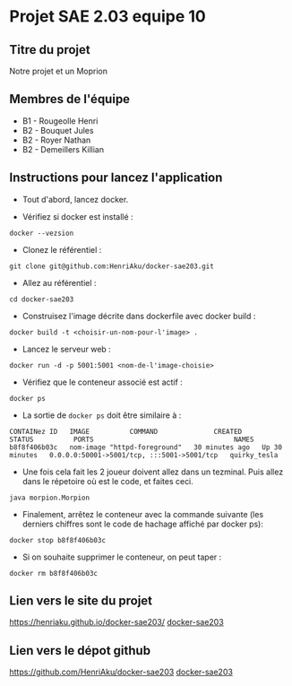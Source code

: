 # Projet SAE 2.03 equipe 10

## Titre du projet
Notre projet et un Moprion 

## Membres de l'équipe
- B1 - Rougeolle Henri
- B2 - Bouquet Jules
- B2 - Royer Nathan
- B2 - Demeillers Killian


## Instructions pour lancez l'application
- Tout d'abord, lancez docker.

- Vérifiez si docker est installé :
```shell
docker --vezsion
```

- Clonez le référentiel :
 ```shell
git clone git@github.com:HenriAku/docker-sae203.git
```

- Allez au référentiel :
```shell
cd docker-sae203
```

- Construisez l'image décrite dans dockerfile avec docker build : 
```shell
docker build -t <choisir-un-nom-pour-l'image> .
```

- Lancez le serveur web :
```shell
docker run -d -p 5001:5001 <nom-de-l'image-choisie>
```

- Vérifiez que le conteneur associé est actif :
```shell
docker ps
```

- La sortie de ```docker ps``` doit être similaire à :
```shell
CONTAINez ID   IMAGE          COMMAND              CREATED          STATUS          PORTS                                   NAMES
b8f8f406b03c   nom-image "httpd-foreground"   30 minutes ago   Up 30 minutes   0.0.0.0:50001->5001/tcp, :::5001->5001/tcp   quirky_tesla
```

- Une fois cela fait les 2 joueur doivent allez dans un tezminal.
 Puis allez dans le répetoire où est le code, et faites ceci.
```shell
java morpion.Morpion
```

- Finalement, arrêtez le conteneur avec la commande suivante (les derniers chiffres sont le code de hachage affiché par docker ps):
```shell
docker stop b8f8f406b03c
```

- Si on souhaite supprimer le conteneur, on peut taper :
```shell
docker rm b8f8f406b03c
```

## Lien vers le site du projet
https://henriaku.github.io/docker-sae203/
[docker-sae203](https://henriaku.github.io/docker-sae203/)

## Lien vers le dépot github
https://github.com/HenriAku/docker-sae203
[docker-sae203](https://github.com/HenriAku/docker-sae203)

